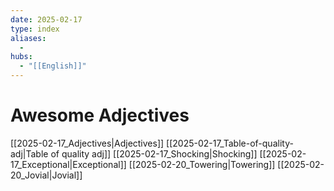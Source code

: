 ```yaml
---
date: 2025-02-17
type: index
aliases:
  -
hubs:
  - "[[English]]"
---
```


# Awesome Adjectives

[[2025-02-17_Adjectives|Adjectives]]
[[2025-02-17_Table-of-quality-adj|Table of quality adj]]
[[2025-02-17_Shocking|Shocking]]
[[2025-02-17_Exceptional|Exceptional]]
[[2025-02-20_Towering|Towering]]
[[2025-02-20_Jovial|Jovial]]
